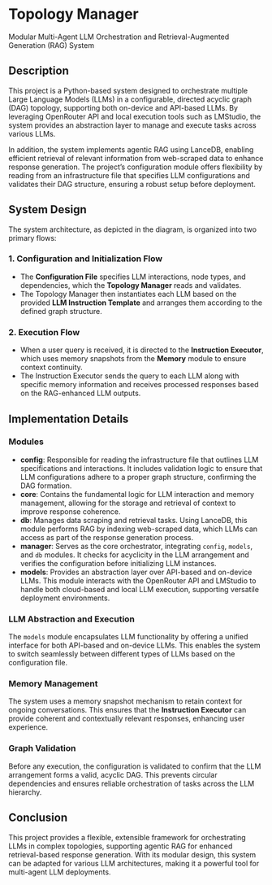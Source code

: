 # Topology Manager

Modular Multi-Agent LLM Orchestration and Retrieval-Augmented Generation (RAG) System

## Description
This project is a Python-based system designed to orchestrate multiple Large Language Models (LLMs) in a configurable, directed acyclic graph (DAG) topology, supporting both on-device and API-based LLMs. By leveraging OpenRouter API and local execution tools such as LMStudio, the system provides an abstraction layer to manage and execute tasks across various LLMs.

In addition, the system implements agentic RAG using LanceDB, enabling efficient retrieval of relevant information from web-scraped data to enhance response generation. The project’s configuration module offers flexibility by reading from an infrastructure file that specifies LLM configurations and validates their DAG structure, ensuring a robust setup before deployment.

## System Design
The system architecture, as depicted in the diagram, is organized into two primary flows:

### 1. Configuration and Initialization Flow
- The **Configuration File** specifies LLM interactions, node types, and dependencies, which the **Topology Manager** reads and validates.
- The Topology Manager then instantiates each LLM based on the provided **LLM Instruction Template** and arranges them according to the defined graph structure.

### 2. Execution Flow
- When a user query is received, it is directed to the **Instruction Executor**, which uses memory snapshots from the **Memory** module to ensure context continuity.
- The Instruction Executor sends the query to each LLM along with specific memory information and receives processed responses based on the RAG-enhanced LLM outputs.

## Implementation Details

### Modules
- **config**: Responsible for reading the infrastructure file that outlines LLM specifications and interactions. It includes validation logic to ensure that LLM configurations adhere to a proper graph structure, confirming the DAG formation.
- **core**: Contains the fundamental logic for LLM interaction and memory management, allowing for the storage and retrieval of context to improve response coherence.
- **db**: Manages data scraping and retrieval tasks. Using LanceDB, this module performs RAG by indexing web-scraped data, which LLMs can access as part of the response generation process.
- **manager**: Serves as the core orchestrator, integrating `config`, `models`, and `db` modules. It checks for acyclicity in the LLM arrangement and verifies the configuration before initializing LLM instances.
- **models**: Provides an abstraction layer over API-based and on-device LLMs. This module interacts with the OpenRouter API and LMStudio to handle both cloud-based and local LLM execution, supporting versatile deployment environments.

### LLM Abstraction and Execution
The `models` module encapsulates LLM functionality by offering a unified interface for both API-based and on-device LLMs. This enables the system to switch seamlessly between different types of LLMs based on the configuration file.

### Memory Management
The system uses a memory snapshot mechanism to retain context for ongoing conversations. This ensures that the **Instruction Executor** can provide coherent and contextually relevant responses, enhancing user experience.

### Graph Validation
Before any execution, the configuration is validated to confirm that the LLM arrangement forms a valid, acyclic DAG. This prevents circular dependencies and ensures reliable orchestration of tasks across the LLM hierarchy.

## Conclusion
This project provides a flexible, extensible framework for orchestrating LLMs in complex topologies, supporting agentic RAG for enhanced retrieval-based response generation. With its modular design, this system can be adapted for various LLM architectures, making it a powerful tool for multi-agent LLM deployments.


